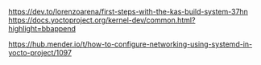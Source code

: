 https://dev.to/lorenzoarena/first-steps-with-the-kas-build-system-37hn
https://docs.yoctoproject.org/kernel-dev/common.html?highlight=bbappend

https://hub.mender.io/t/how-to-configure-networking-using-systemd-in-yocto-project/1097
